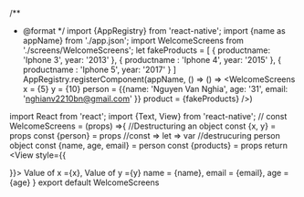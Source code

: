 /**
 * @format
 */
import {AppRegistry} from 'react-native';
import {name as appName} from './app.json';
import WelcomeScreens from './screens/WelcomeScreens';
let fakeProducts = [
    {
        productname: 'Iphone 3',
        year: '2013'
    },
    {
        productname : 'Iphone 4',
        year: '2015'
    },
    {
        productname : 'Iphone 5',
        year: '2017'
    }
]
AppRegistry.registerComponent(appName, 
    () => () => <WelcomeScreens
                x = {5} y = {10}
                person = {{name: 'Nguyen Van Nghia',
                            age: '31',
                            email: 'nghianv2210bn@gmail.com'
                }}
                product = {fakeProducts}
                />)

import React from 'react';
import {Text, View} from 'react-native';
//
const WelcomeScreens = (props) =>{
//Destructuring an object
const {x, y} = props
const {person} = props
//const => let => var
//destrucuring person object
const {name, age, email} = person
const {products} = props
return <View style={{

}}>
     <Text>Value of x ={x}, Value of y ={y}</Text>
     <Text>name = {name}, email = {email}, age = {age}</Text>
    </View>
}
export default WelcomeScreens

